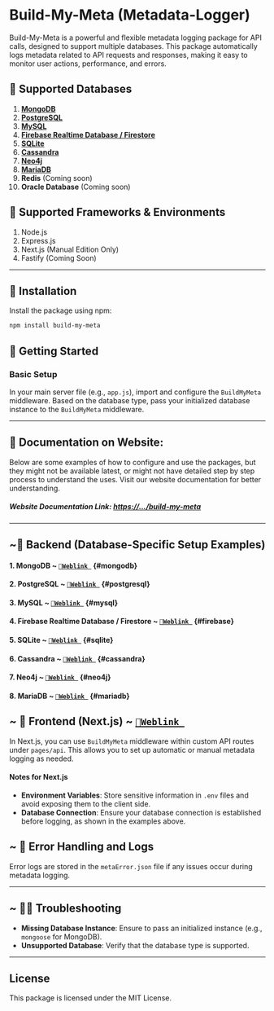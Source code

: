 
# Build-My-Meta (Metadata-Logger)

Build-My-Meta is a powerful and flexible metadata logging package for API calls, designed to support multiple databases. This package automatically logs metadata related to API requests and responses, making it easy to monitor user actions, performance, and errors.

## 🦒 Supported Databases
1. [**MongoDB**](#mongodb)
2. [**PostgreSQL**](#postgresql)
3. [**MySQL**](#mysql)
4. [**Firebase Realtime Database / Firestore**](#firebase)
5. [**SQLite**](#sqlite)
6. [**Cassandra**](#cassandra)
7. [**Neo4j**](#neo4j)
8. [**MariaDB**](#mariadb)
9. **Redis** (Coming soon)
10. **Oracle Database** (Coming soon)

## 🦓 Supported Frameworks & Environments
1. Node.js
2. Express.js
3. Next.js (Manual Edition Only)
4. Fastify (Coming Soon)

---

## 🐒 Installation

Install the package using npm:

```bash
npm install build-my-meta
```

## 🐸 Getting Started

### Basic Setup

In your main server file (e.g., `app.js`), import and configure the `BuildMyMeta` middleware. Based on the database type, pass your initialized database instance to the `BuildMyMeta` middleware.

---

## 🐺 Documentation on Website:
Below are some examples of how to configure and use the packages, but they might not be available latest, or might not have detailed step by step process to understand the uses. Visit our website documentation for better understanding. 

##### Website Documentation Link: [https://.../build-my-meta](https://opensource.workforwin.com/packages/build-my-meta)

---

## ~🦈 Backend (Database-Specific Setup Examples)

#### 1. MongoDB ~ [`🌿Weblink `](https://opensource.workforwin.com/packages/build-my-meta?db=mongodb) {#mongodb}


#### 2. PostgreSQL ~ [`🌿Weblink `](https://opensource.workforwin.com/packages/build-my-meta?db=postgresql) {#postgresql}


#### 3. MySQL ~ [`🌿Weblink `](https://opensource.workforwin.com/packages/build-my-meta?db=mysql) {#mysql}


#### 4. Firebase Realtime Database / Firestore ~ [`🌿Weblink `](https://opensource.workforwin.com/packages/build-my-meta?db=firebase) {#firebase}


#### 5. SQLite ~ [`🌿Weblink `](https://opensource.workforwin.com/packages/build-my-meta?db=sqlite) {#sqlite}


#### 6. Cassandra ~ [`🌿Weblink `](https://opensource.workforwin.com/packages/build-my-meta?db=cassandra) {#cassandra}


#### 7. Neo4j ~ [`🌿Weblink `](https://opensource.workforwin.com/packages/build-my-meta?db=neo4j) {#neo4j}


#### 8. MariaDB ~ [`🌿Weblink `](https://opensource.workforwin.com/packages/build-my-meta?db=mariadb) {#mariadb}


## ~ 🐳 Frontend (Next.js) ~ [`🌿Weblink `](https://opensource.workforwin.com/packages/build-my-meta?db=nextjs)

In Next.js, you can use `BuildMyMeta` middleware within custom API routes under `pages/api`. This allows you to set up automatic or manual metadata logging as needed.


#### Notes for Next.js
- **Environment Variables**: Store sensitive information in `.env` files and avoid exposing them to the client side.
- **Database Connection**: Ensure your database connection is established before logging, as shown in the examples above.


## ~ 🪸 Error Handling and Logs

Error logs are stored in the `metaError.json` file if any issues occur during metadata logging.

---

## ~ 🐦‍🔥 Troubleshooting
- **Missing Database Instance**: Ensure to pass an initialized instance (e.g., `mongoose` for MongoDB).
- **Unsupported Database**: Verify that the database type is supported.

---

## License
This package is licensed under the MIT License.

